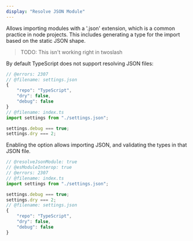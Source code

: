 ```yaml
---
display: "Resolve JSON Module"
---
```


Allows importing modules with a '.json' extension, which is a common practice in node projects. This includes
generating a type for the import based on the static JSON shape.

> TODO: This isn't working right in twoslash

By default TypeScript does not support resolving JSON files:

```ts twoslash
// @errors: 2307
// @filename: settings.json
{
    "repo": "TypeScript",
    "dry": false,
    "debug": false
}
// @filename: index.ts
import settings from "./settings.json";

settings.debug === true;
settings.dry === 2;
```

Enabling the option allows importing JSON, and validating the types in that JSON file.

```ts twoslash
// @resolveJsonModule: true
// @esModuleInterop: true
// @errors: 2307
// @filename: index.ts
import settings from "./settings.json";

settings.debug === true;
settings.dry === 2;
// @filename: settings.json
{
    "repo": "TypeScript",
    "dry": false,
    "debug": false
}
```

